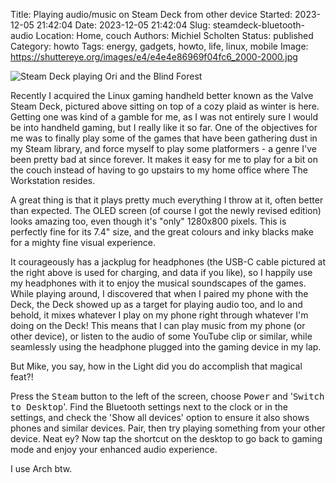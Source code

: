 Title: Playing audio/music on Steam Deck from other device
Started: 2023-12-05 21:42:04
Date: 2023-12-05 21:42:04
Slug: steamdeck-bluetooth-audio
Location: Home, couch
Authors: Michiel Scholten
Status: published
Category: howto
Tags: energy, gadgets, howto, life, linux, mobile
Image: https://shuttereye.org/images/e4/e4e4e86969f04fc6_2000-2000.jpg

![Steam Deck playing Ori and the Blind Forest](https://shuttereye.org/images/e4/e4e4e86969f04fc6_2000-2000.jpg)

Recently I acquired the Linux gaming handheld better known as the Valve Steam Deck, pictured above sitting on top of a cozy plaid as winter is here. Getting one was kind of a gamble for me, as I was not entirely sure I would be into handheld gaming, but I really like it so far. One of the objectives for me was to finally play some of the games that have been gathering dust in my Steam library, and force myself to play some platformers - a genre I've been pretty bad at since forever. It makes it easy for me to play for a bit on the couch instead of having to go upstairs to my home office where The Workstation resides.

A great thing is that it plays pretty much everything I throw at it, often better than expected. The OLED screen (of course I got the newly revised edition) looks amazing too, even though it's "only" 1280x800 pixels. This is perfectly fine for its 7.4" size, and the great colours and inky blacks make for a mighty fine visual experience.

It courageously has a jackplug for headphones (the USB-C cable pictured at the right above is used for charging, and data if you like), so I happily use my headphones with it to enjoy the musical soundscapes of the games. While playing around, I discovered that when I paired my phone with the Deck, the Deck showed up as a target for playing audio too, and lo and behold, it mixes whatever I play on my phone right through whatever I'm doing on the Deck! This means that I can play music from my phone (or other device), or listen to the audio of some YouTube clip or similar, while seamlessly using the headphone plugged into the gaming device in my lap.

But Mike, you say, how in the Light did you do accomplish that magical feat?!

Press the <kbd>Steam</kbd> button to the left of the screen, choose <kbd>Power</kbd> and '<kbd>Switch to Desktop</kbd>'. Find the Bluetooth settings next to the clock or in the settings, and check the 'Show all devices' option to ensure it also shows phones and similar devices. Pair, then try playing something from your other device. Neat ey? Now tap the shortcut on the desktop to go back to gaming mode and enjoy your enhanced audio experience.

I use Arch btw.
